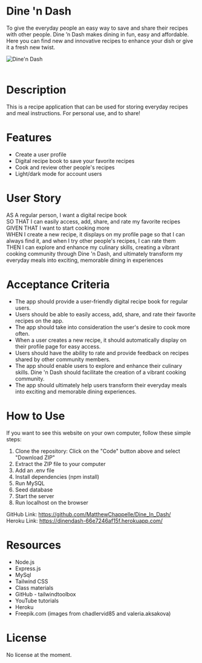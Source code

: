 # Dine 'n Dash
To give the everyday people an easy way to save and share their recipes with other people. Dine ’n Dash makes dining in fun, easy and affordable. Here you can find new and innovative recipes to enhance your dish or give it a fresh new twist.

![Dine'n Dash](/Dine_In_Dash/public/images/)<br><br>

# Description
This is a recipe application that can be used for storing everyday recipes and meal instructions. For personal use, and to share!


# Features
* Create a user profile
* Digital recipe book to save your favorite recipes
* Cook and review other people's recipes  
* Light/dark mode for account users


# User Story
AS A regular person, I want a digital recipe book  
SO THAT I can easily access, add, share, and rate my favorite recipes  
GIVEN THAT I want to start cooking more  
WHEN I create a new recipe, it displays on my profile page so that I can always find it, and when I try other people's recipes, I can rate them  
THEN I can explore and enhance my culinary skills, creating a vibrant cooking community through Dine 'n Dash, and ultimately transform my everyday meals into exciting, memorable dining in experiences


# Acceptance Criteria
* The app should provide a user-friendly digital recipe book for regular users.
* Users should be able to easily access, add, share, and rate their favorite recipes on the app.
* The app should take into consideration the user's desire to cook more often.
* When a user creates a new recipe, it should automatically display on their profile page for easy access.
* Users should have the ability to rate and provide feedback on recipes shared by other community members.
* The app should enable users to explore and enhance their culinary skills.
Dine 'n Dash should facilitate the creation of a vibrant cooking community.
* The app should ultimately help users transform their everyday meals into exciting and memorable dining experiences.


# How to Use
If you want to see this website on your own computer, follow these simple steps:
1. Clone the repository: Click on the "Code" button above and select "Download ZIP" 
2. Extract the ZIP file to your computer
3. Add an .env file
4. Install dependencies (npm install)
5. Run MySQL
6. Seed database
7. Start the server
8. Run localhost on the browser  
  
GitHub Link: https://github.com/MatthewChappelle/Dine_In_Dash/  
Heroku Link: https://dinendash-66e7246af15f.herokuapp.com/


# Resources 
* Node.js
* Express.js
* MySql
* Tailwind CSS
* Class materials
* GitHub - tailwindtoolbox
* YouTube tutorials
* Heroku
* Freepik.com (images from chadlervid85 and valeria.aksakova)


# License
No license at the moment.
